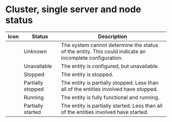# Cluster, single server and node status

| Icon   | Status            | Description                                                                                            |
|--------|-------------------|--------------------------------------------------------------------------------------------------------|
|        | Unknown           | The system cannot determine the status of the entity. This could indicate an incomplete configuration. |
|        | Unavailable       | The entity is configured, but unavailable.                                                             |
|        | Stopped           | The entity is stopped.                                                                                 |
|        | Partially stopped | The entity is partially stopped. Less than all of the entities involved have stopped.                  |
|        | Running           | The entity is fully functional and running.                                                            |
|        | Partially started | The entity is partially started. Less than all of the entities involved have started.                  |